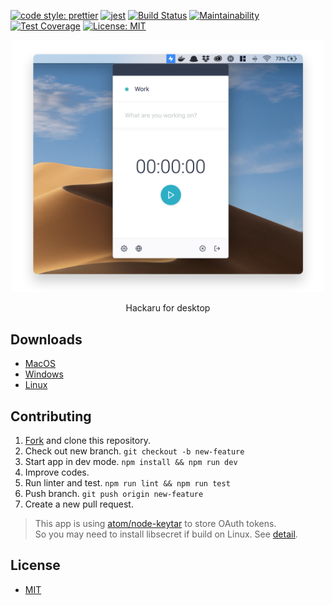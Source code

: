 [![code style: prettier](https://img.shields.io/badge/code_style-prettier-ff69b4.svg?style=flat-square)](https://github.com/prettier/prettier)
[![jest](https://jestjs.io/img/jest-badge.svg)](https://github.com/facebook/jest)
[![Build Status](https://travis-ci.org/ktmouk/hackaru-desktop.svg?branch=master)](https://travis-ci.org/ktmouk/hackaru-desktop)
[![Maintainability](https://api.codeclimate.com/v1/badges/5b7af3e22e611188ea0d/maintainability)](https://codeclimate.com/github/ktmouk/hackaru-desktop/maintainability)
[![Test Coverage](https://api.codeclimate.com/v1/badges/5b7af3e22e611188ea0d/test_coverage)](https://codeclimate.com/github/ktmouk/hackaru-desktop/test_coverage)
[![License: MIT](https://img.shields.io/badge/License-MIT-green.svg)](https://opensource.org/licenses/MIT)

<p align="center">
  <p align="center"><img src="./docs/images/screenshot.png" width="500" /></p>
  <p align="center">Hackaru for desktop</p>
</p>

## Downloads
- [MacOS](https://github.com/ktmouk/hackaru-desktop/releases/download/v1.0.0/Hackaru-1.0.0.dmg)
- [Windows](https://github.com/ktmouk/hackaru-desktop/releases/download/v1.0.0/Hackaru-1.0.0.exe)
- [Linux](https://github.com/ktmouk/hackaru-desktop/releases/download/v1.0.0/Hackaru-1.0.0.AppImage)


## Contributing
1. [Fork](https://github.com/ktmouk/hackaru-web/fork) and clone this repository.
1. Check out new branch. `git checkout -b new-feature`
1. Start app in dev mode. `npm install && npm run dev`
1. Improve codes.
1. Run linter and test. `npm run lint && npm run test`
1. Push branch. `git push origin new-feature`
1. Create a new pull request.

> This app is using [atom/node-keytar](https://github.com/atom/node-keytar) to store OAuth tokens.  
> So you may need to install libsecret if build on Linux. See [detail](https://github.com/atom/node-keytar).

## License

- [MIT](./LICENSE)
